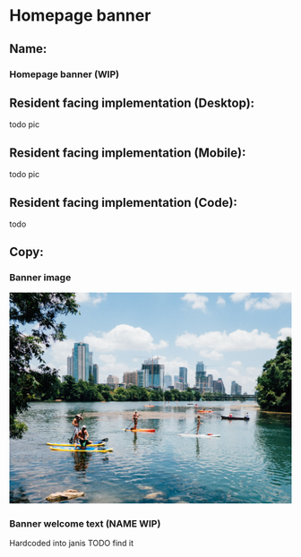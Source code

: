 # Homepage banner

## Name:

### Homepage banner (WIP)

## Resident facing implementation (Desktop):

todo pic

## Resident facing implementation (Mobile):

todo pic

## Resident facing implementation (Code):

todo

## Copy:

### Banner image

![banner image](homepage_banner/banner-image.jpg)

### Banner welcome text (NAME WIP)

Hardcoded into janis TODO find it
